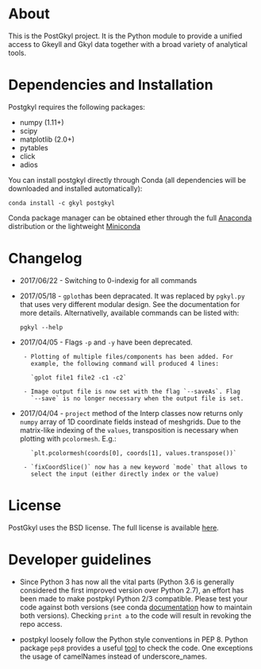 # About

This is the PostGkyl project. It is the Python module to provide a
unified access to Gkeyll and Gkyl data together with a broad variety of
analytical tools.

# Dependencies and Installation

Postgkyl requires the following packages:

 * numpy (1.11+)
 * scipy
 * matplotlib (2.0+)
 * pytables
 * click
 * adios

You can install postgkyl directly through Conda (all dependencies will
be downloaded and installed automatically):

~~~~~~~
conda install -c gkyl postgkyl
~~~~~~~

Conda package manager can be obtained ether through the full
[Anaconda](https://www.continuum.io/downloads) distribution or the
lightweight [Miniconda](https://conda.io/miniconda.html)

# Changelog

* 2017/06/22
       - Switching to 0-indexig for all commands

* 2017/05/18
       - `gplot`has been depracated. It was replaced by `pgkyl.py`
         that uses very different modular design. See the
         documentation for more details. Alternativelly, available
         commands can be listed with:

 	 `pgkyl --help`

* 2017/04/05
       - Flags `-p` and `-y` have been deprecated.

       - Plotting of multiple files/components has been added. For
         example, the following command will produced 4 lines:

         `gplot file1 file2 -c1 -c2`

       - Image output file is now set with the flag `--saveAs`. Flag
         `--save` is no longer necessary when the output file is set.

* 2017/04/04
       - `project` method of the Interp classes now returns only
         `numpy` array of 1D coordinate fields instead of
         meshgrids. Due to the matrix-like indexing of the `values`,
         transposition is necessary when plotting with
         `pcolormesh`. E.g.:

         `plt.pcolormesh(coords[0], coords[1], values.transpose())`

       - `fixCoordSlice()` now has a new keyword `mode` that allows to
         select the input (either directly index or the value)

# License

PostGkyl uses the BSD license. The full license is available [here](LICENSE).

# Developer guidelines

* Since Python 3 has now all the vital parts (Python 3.6 is generally
  considered the first improved version over Python 2.7), an effort
  has been made to make postpkyl Python 2/3 compatible. Please test
  your code against both versions (see conda
  [documentation](https://conda.io/docs/py2or3.html) how to maintain
  both versions). Checking `print a` to the code will result in
  revoking the repo access.

* postpkyl loosely follow the Python style conventions in PEP
  8. Python package `pep8` provides a useful
  [tool](https://pypi.python.org/pypi/pep8) to check the code. One
  exceptions the usage of camelNames instead of underscore_names.

